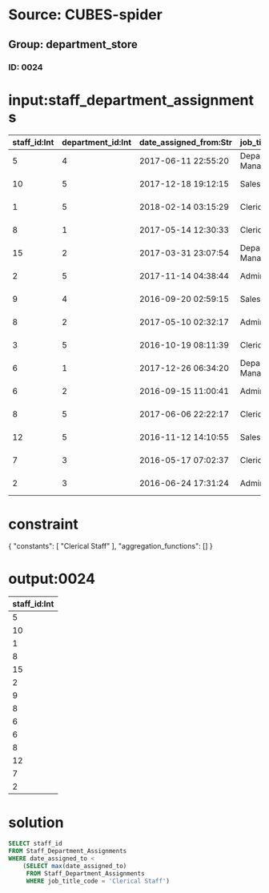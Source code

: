 # Source: CUBES-spider
## Group: department_store
### ID: 0024

# input:staff_department_assignments

| staff_id:Int | department_id:Int | date_assigned_from:Str | job_title_code:Str | date_assigned_to:Str |
|---|---|---|---|---|
| 5 | 4 | 2017-06-11 22:55:20 | Department Manager | 2018-03-23 21:59:11 |
| 10 | 5 | 2017-12-18 19:12:15 | Sales Person | 2018-03-23 20:25:24 |
| 1 | 5 | 2018-02-14 03:15:29 | Clerical Staff | 2018-03-24 19:57:56 |
| 8 | 1 | 2017-05-14 12:30:33 | Clerical Staff | 2018-03-25 03:15:31 |
| 15 | 2 | 2017-03-31 23:07:54 | Department Manager | 2018-03-24 09:11:14 |
| 2 | 5 | 2017-11-14 04:38:44 | Administration | 2018-03-24 07:04:28 |
| 9 | 4 | 2016-09-20 02:59:15 | Sales Person | 2018-03-24 20:13:13 |
| 8 | 2 | 2017-05-10 02:32:17 | Administration | 2018-03-24 02:36:57 |
| 3 | 5 | 2016-10-19 08:11:39 | Clerical Staff | 2018-03-25 15:34:31 |
| 6 | 1 | 2017-12-26 06:34:20 | Department Manager | 2018-03-25 09:53:37 |
| 6 | 2 | 2016-09-15 11:00:41 | Administration | 2018-03-25 02:29:08 |
| 8 | 5 | 2017-06-06 22:22:17 | Clerical Staff | 2018-03-24 13:02:22 |
| 12 | 5 | 2016-11-12 14:10:55 | Sales Person | 2018-03-25 02:59:19 |
| 7 | 3 | 2016-05-17 07:02:37 | Clerical Staff | 2018-03-24 10:45:21 |
| 2 | 3 | 2016-06-24 17:31:24 | Administration | 2018-03-25 13:32:57 |

# constraint

{
  "constants": [
    "Clerical Staff"
  ],
  "aggregation_functions": []
}

# output:0024

| staff_id:Int |
|---|
| 5 |
| 10 |
| 1 |
| 8 |
| 15 |
| 2 |
| 9 |
| 8 |
| 6 |
| 6 |
| 8 |
| 12 |
| 7 |
| 2 |

# solution

```sql
SELECT staff_id
FROM Staff_Department_Assignments
WHERE date_assigned_to <
    (SELECT max(date_assigned_to)
     FROM Staff_Department_Assignments
     WHERE job_title_code = 'Clerical Staff')
```

